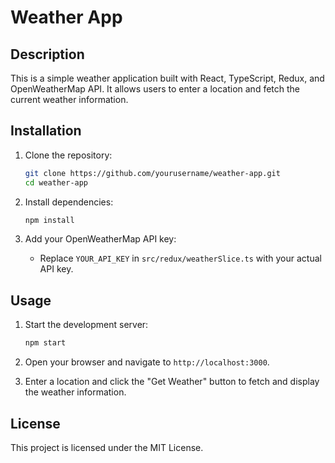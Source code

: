 # Weather App

## Description

This is a simple weather application built with React, TypeScript, Redux, and OpenWeatherMap API. It allows users to enter a location and fetch the current weather information.

## Installation

1. Clone the repository:
    ```bash
    git clone https://github.com/yourusername/weather-app.git
    cd weather-app
    ```

2. Install dependencies:
    ```bash
    npm install
    ```

3. Add your OpenWeatherMap API key:
    - Replace `YOUR_API_KEY` in `src/redux/weatherSlice.ts` with your actual API key.

## Usage

1. Start the development server:
    ```bash
    npm start
    ```

2. Open your browser and navigate to `http://localhost:3000`.

3. Enter a location and click the "Get Weather" button to fetch and display the weather information.

## License

This project is licensed under the MIT License.
